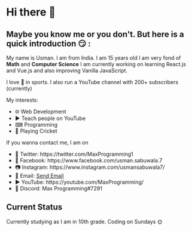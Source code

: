 # Hi there 👋

## Maybe you know me or you don't. But here is a quick introduction 😏 :
  My name is Usman. I am from India. I am 15 years old I am very fond of <strong>Math</strong> and <strong>Computer Science</strong>
  I am currently working on learning React.js and Vue.js and also improving Vanilla JavaScript.
  
  I love 🏏 in sports.
  I also run a YouTube channel with 200+ subscribers (currently)
  
  My interests:
    <ul>
    <li> 🌐 Web Development</li>
    <li> ▶ Teach people on YouTube</li>
    <li> ⌨ Programming</li>
    <li> 🏏 Playing Cricket</li>
    </ul>
  
  If you wanna contact me, I am on 
  <ul type="square">
  <li>🐤 Twitter: https://twitter.com/MaxProgramming1 </li>
    <li>📘 Facebook: https://www.facebook.com/usman.sabuwala.7 </li>
    <li>📷 Instagram: https://www.instagram.com/usmansabuwala7/ </li>
    <li>📨 Email: <a href="mailto: maxprogramming05@gmail.com">Send Email</a> </li>
    <li>▶ YouTube: https://youtube.com/MaxProgramming/ </li>
    <li>🤖 Discord: Max Programming#7291 </li>
  </ul>
  
  ## Current Status
  Currently studying as I am in 10th grade. Coding on Sundays 🌞
